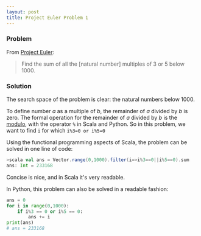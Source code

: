 ```yaml
---
layout: post
title: Project Euler Problem 1  
---
```

### Problem 
From [Project Euler](https://projecteuler.net/problem=1):
> Find the sum of all the [natural number] multiples of 3 or 5 below 1000.

### Solution
The search space of the problem is clear: the natural numbers below 1000. 

To define number *a* as a multiple of *b*, the remainder of *a* divided by *b* is zero. The formal operation
for the remainder of *a* divided by *b* is the [modulo](https://en.wikipedia.org/wiki/Modulo_operation), 
with the operator ```%``` in Scala and Python. So in this problem, we want to find ``` i ``` for which 
```i%3=0 or i%5=0```

Using the functional programming aspects of Scala, the problem can be solved in one line of code:
```scala 
>scala val ans = Vector.range(0,1000).filter(i=>i%3==0||i%5==0).sum 
ans: Int = 233168
``` 
Concise is nice, and in Scala it's very readable. 

In Python, this problem can also be solved in a readable fashion:

```python
ans = 0 
for i in range(0,1000):
    if i%3 == 0 or i%5 == 0:
        ans += i
print(ans)
# ans = 233168
``` 

